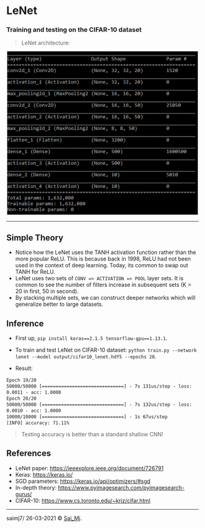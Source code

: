 # LeNet
### Training and testing on the CIFAR-10 dataset

> LeNet architecture:

<div align="center">
<img src=mylib/misc/1.png?raw=true "Autoencoder" width=500 >
</div>

---

## Simple Theory
- Notice how the LeNet uses the TANH activation function rather than the more popular ReLU. This is because back in 1998, ReLU had not been used in the context of deep learning. Today, its common to swap out TANH  for ReLU.
- LeNet uses two sets of ```CONV => ACTIVATION => POOL``` layer sets. It is common to see the number of filters increase in subsequent sets (K = 20 in first, 50 in second).
- By stacking multiple sets, we can construct deeper networks which will generalize better to large datasets.

## Inference
- First up, ```pip install keras==2.1.5 tensorflow-gpu==1.13.1```.
- To train and test LeNet on CIFAR-10 dataset: ```python train.py --network lenet --model output/cifar10_lenet.hdf5 --epochs 20```.

- Result:
```
Epoch 19/20
50000/50000 [==============================] - 7s 131us/step - loss: 0.0011 - acc: 1.0000
Epoch 20/20
50000/50000 [==============================] - 7s 132us/step - loss: 0.0010 - acc: 1.0000
10000/10000 [==============================] - 1s 67us/step
[INFO] accuracy: 71.11%
```
> Testing accuracy is better than a standard shallow CNN!

## References
- LeNet paper: https://ieeexplore.ieee.org/document/726791
- Keras: https://keras.io/
- SGD parameters: https://keras.io/api/optimizers/#sgd
- In-depth theory: https://www.pyimagesearch.com/pyimagesearch-gurus/
- CIFAR-10: https://www.cs.toronto.edu/~kriz/cifar.html

---

saimj7/ 26-03-2021 © <a href="http://saimj7.github.io" target="_blank">Sai_Mj</a>.
